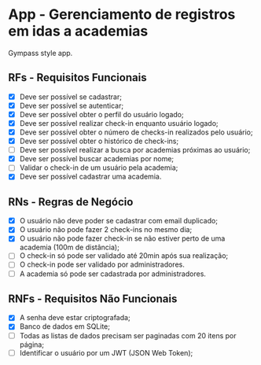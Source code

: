 # App - Gerenciamento de registros em idas a academias

Gympass style app.

## RFs - Requisitos Funcionais

- [x] Deve ser possível se cadastrar;
- [x] Deve ser possível se autenticar;
- [x] Deve ser possível obter o perfil do usuário logado;
- [x] Deve ser possível realizar check-in enquanto usuário logado;
- [x] Deve ser possível obter o número de checks-in realizados pelo usuário;
- [x] Deve ser possível obter o histórico de check-ins;
- [ ] Deve ser possível realizar a busca por academias próximas ao usuário;
- [x] Deve ser possível buscar academias por nome;
- [ ] Validar o check-in de um usuário pela academia;
- [x] Deve ser possível cadastrar uma academia.

## RNs - Regras de Negócio

- [x] O usuário não deve poder se cadastrar com email duplicado;
- [x] O usuário não pode fazer 2 check-ins no mesmo dia;
- [x] O usuário não pode fazer check-in se não estiver perto de uma academia (100m de distância);
- [ ] O check-in só pode ser validado até 20min após sua realização;
- [ ] O check-in pode ser validado por administradores.
- [ ] A academia só pode ser cadastrada por administradores.

## RNFs - Requisitos Não Funcionais

- [x] A senha deve estar criptografada;
- [x] Banco de dados em SQLite;
- [ ] Todas as listas de dados precisam ser paginadas com 20 itens por página;
- [ ] Identificar o usuário por um JWT (JSON Web Token);

